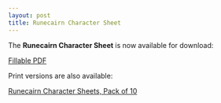 ```yaml
---
layout: post
title: Runecairn Character Sheet
---
```


The **Runecairn Character Sheet** is now available for download:

[Fillable PDF](https://runecairn.byodinsbeardrpg.com/public/runecairn_character_sheet_fillable_v2.1.pdf)

Print versions are also available:

[Runecairn Character Sheets, Pack of 10](https://shop.byodinsbeardrpg.com/products/runecairn-character-sheets-pack-of-10)

